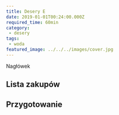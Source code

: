 ```yaml
---
title: Desery E
date: 2019-01-01T00:24:00.000Z
required_time: 60min
category:
 - desery
tags:
 - woda
featured_image: ../../../images/cover.jpg
---
```

    
Nagłówek  
<!---- splitter ---->
## Lista zakupów  

<!---- splitter ---->
## Przygotowanie  
